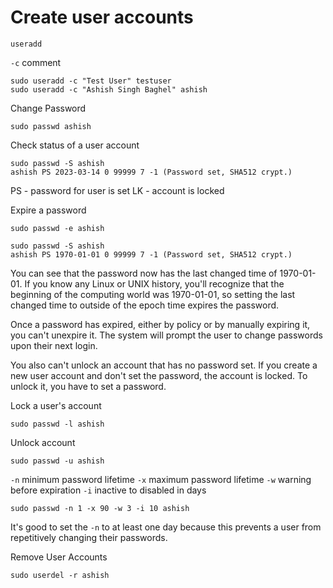 # Create user accounts

`useradd` 

`-c` comment 

```
sudo useradd -c "Test User" testuser
sudo useradd -c "Ashish Singh Baghel" ashish
```

Change Password 

```
sudo passwd ashish
```

Check status of a user account 
```
sudo passwd -S ashish
ashish PS 2023-03-14 0 99999 7 -1 (Password set, SHA512 crypt.)
```

PS - password for user is set 
LK - account is locked

Expire a password 

```
sudo passwd -e ashish 
```

```
sudo passwd -S ashish 
ashish PS 1970-01-01 0 99999 7 -1 (Password set, SHA512 crypt.)
```

You can see that the password now has the last changed time of 1970-01-01. If you know any Linux or UNIX history, you'll recognize that the beginning of the computing world was 1970-01-01, so setting the last changed time to outside of the epoch time expires the password. 

Once a password has expired, either by policy or by manually expiring it, you can't unexpire it. The system will prompt the user to change passwords upon their next login.

You also can't unlock an account that has no password set. If you create a new user account and don't set the password, the account is locked. To unlock it, you have to set a password.

Lock a user's account 

```
sudo passwd -l ashish
```

Unlock account 

```
sudo passwd -u ashish
```

`-n` minimum password lifetime
`-x` maximum password lifetime
`-w` warning before expiration 
`-i` inactive to disabled in days

```
sudo passwd -n 1 -x 90 -w 3 -i 10 ashish
```

It's good to set the `-n` to at least one day because this prevents a user from repetitively changing their passwords.

Remove User Accounts

```
sudo userdel -r ashish
```
